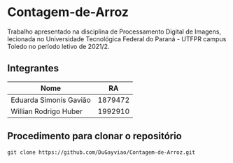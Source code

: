  # Contagem-de-Arroz
 
Trabalho apresentado na disciplina de Processamento Digital de Imagens, lecionada no Universidade Tecnológica Federal do Paraná - UTFPR campus Toledo no período letivo de 2021/2.

## Integrantes 
| Nome | RA |
|--|--|
|Eduarda Simonis Gavião | 1879472 |
|Willian Rodrigo Huber | 1992910 |
 
 ## Procedimento para clonar o repositório
```
git clone https://github.com/DuGayviao/Contagem-de-Arroz.git
```
